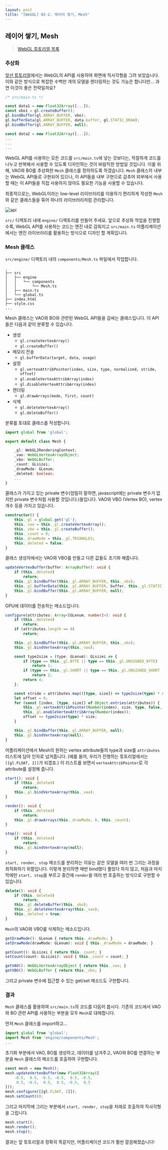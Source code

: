 ```yaml
---
layout: post
title: "[WebGL] 02-2. 레이어 쌓기, Mesh"
---
```

## 레이어 쌓기, Mesh

> [WebGL 튜토리얼 목록]({{site.url}}/webgl-tutorials)

### 추상화

[앞선 튜토리얼]({{site.url}}/2019/04/20/webgl-vao)에서는 WebGL의 API를 사용하여 화면에 직사각형을 그려 보았습니다. 이와 같은 방식으로 복잡한 수백만 개의 모델을 렌더링하는 것도 가능은 합니다만... 과연 이것이 좋은 전략일까요?

<!--more-->

```typescript
/* src/main.ts */

const data1 = new Float32Array([...]);
const vbo1 = gl.createBuffer();
gl.bindBuffer(gl.ARRAY_BUFFER, vbo);
gl.bufferData(gl.ARRAY_BUFFER, data.buffer, gl.STATIC_DRAW);
gl.bindBuffer(gl.ARRAY_BUFFER, null);

const data2 = new Float32Array([...]);
...
...
...
```

WebGL API를 사용하는 모든 코드를 `src/main.ts`에 넣는 것보다는, 적절하게 코드를 나누고 반복해서 사용할 수 있도록 디자인하는 것이 바람직한 방법일 것입니다. 이를 위해, VAO와 BO를 추상화한 `Mesh` 클래스를 정의하도록 하겠습니다. `Mesh` 클래스의 내부는 WebGL API들로 구현되어 있으나, 이 API들을 내부 구현으로 감추어 외부에서 사용할 때는 이 API들을 직접 사용하지 않아도 필요한 기능을 사용할 수 있습니다.

최종적으로는, WebGL이라는 low-level 라이브러리를 이용하기 편리하게 작성한 `Mesh`와 같은 클래스들을 묶어 하나의 라이브러리처럼 관리합니다.

![api]({{site.url}}/images/02-mesh-api.png)

`src/` 디렉토리 내에 `engine/` 디렉토리를 만들어 주세요. 앞으로 추상화 작업을 진행할수록, WebGL API를 사용하는 코드는 엔진 내로 감춰지고 `src/main.ts` 어플리케이션에서는 엔진 라이브러리를 활용하는 방식으로 디자인 할 계획입니다.

### Mesh 클래스

`src/engine/` 디렉토리 내의 `components/Mesh.ts` 파일에서 작업합니다.

```
.
├── src
│   ├── engine
│   │   └── components
│   │       └── Mesh.ts
│   ├── main.ts
│   └── global.ts
├── index.html
├── style.css
...
```

Mesh 클래스는 VAO와 BO와 관련된 WebGL API들을 감싸는 클래스입니다. 이 API들은 다음과 같이 분류할 수 있습니다.

- 생성
    - `gl.createVertexArray()`
    - `gl.createBuffer()`
- 메모리 전송
    - `gl.bufferData(target, data, usage)`
- 설정
    - `gl.vertexAttribPointer(index, size, type, normalized, stride, offset)`
    - `gl.enableVertexAttribArray(index)`
    - `gl.disableVertexAttribArray(index)`
- 렌더링
    - `gl.drawArrays(mode, first, count)`
- 삭제
    - `gl.deleteVertexArray()`
    - `gl.deleteBuffer()`

분류를 토대로 클래스를 작성합니다. 

```typescript
import global from 'global';

export default class Mesh {

    _gl: WebGL2RenderingContext;
    _vao: WebGLVertexArrayObject;
    _vbo: WebGLBuffer;
    _count: GLsizei;
    _drawMode: GLenum;
    _deleted: boolean;
    ...
}
```
클래스가 가지고 있는 private 변수(엄밀히 말하면, javascript에는 private 변수가 없지만 private 변수처럼 사용할 것입니다.)들입니다. VAO와 VBO (Vertex BO), vertex 개수 등을 가지고 있습니다.
```typescript
constructor() {
    this._gl = global.get('gl');
    this._vao = this._gl.createVertexArray();
    this._vbo = this._gl.createBuffer();
    this._count = 0;
    this._drawMode = this._gl.TRIANGLES;
    this._deleted = false;
}
```
클래스 생성자에서는 VAO와 VBO를 만들고 다른 값들도 초기화 해줍니다.
```typescript
updateVertexBuffer(buffer: ArrayBuffer): void {
    if (this._deleted)
        return;
    this._gl.bindBuffer(this._gl.ARRAY_BUFFER, this._vbo);
    this._gl.bufferData(this._gl.ARRAY_BUFFER, buffer, this._gl.STATIC_DRAW);
    this._gl.bindBuffer(this._gl.ARRAY_BUFFER, null);
}
```
GPU에 데이터를 전송하는 메소드입니다.
```typescript
configure(attributes: Array<[GLenum, number]>): void {
    if (this._deleted)
        return;
    if (attributes.length == 0)
        return;

    this._gl.bindBuffer(this._gl.ARRAY_BUFFER, this._vbo);
    this._gl.bindVertexArray(this._vao);

    const type2size = (type: GLenum): GLsizei => {
        if (type == this._gl.BYTE || type == this._gl.UNSIGNED_BYTE)
            return 1;
        if (type == this._gl.SHORT || type == this._gl.UNSIGNED_SHORT || type == this._gl.HALF_FLOAT)
            return 2;
        return 4;
    };

    const stride = attributes.map(([type, size]) => type2size(type) * size).reduce((s, x) => s + x);
    let offset = 0;
    for (const [index, [type, size]] of Object.entries(attributes)) {
        this._gl.vertexAttribPointer(Number(index), size, type, false, stride, offset);
        this._gl.enableVertexAttribArray(Number(index));
        offset += type2size(type) * size;
    }

    this._gl.bindBuffer(this._gl.ARRAY_BUFFER, null);
    this._gl.bindVertexArray(null);
}
```
어플리케이션에서 Mesh의 원하는 vertex attribute들의 type과 size를 `attributes` 리스트에 담아 인자로 넘겨줍니다. (예를 들어, 우리가 진행하는 튜토리얼에서는 `[[gl.FLOAT, 2]]`가 되겠죠.) 이 리스트를 보면서 `vertexAttribPointer`로 각 attribute를 설정해 줍니다.
```typescript
start(): void {
    if (this._deleted)
        return;
    this._gl.bindVertexArray(this._vao);
}

render(): void {
    if (this._deleted)
        return;
    this._gl.drawArrays(this._drawMode, 0, this._count);
}

stop(): void {
    if (this._deleted)
        return;
    this._gl.bindVertexArray(null);
}
```
`start, render, stop` 메소드를 분리하는 이유는 같은 모델을 여러 번 그리는 과정을 최적화하기 위함입니다. 이렇게 분리하면 매번 bind했다 풀었다 하지 않고, 처음과 마지막에만 `start, stop`을 부르고 중간에 `render`을 여러 번 호출하는 방식으로 구현할 수 있습니다.
```typescript
delete(): void {
    if (this._deleted)
        return;
    this._gl.deleteBuffer(this._vbo);
    this._gl.deleteVertexArray(this._vao);
    this._deleted = true;
}
```
`Mesh`의 VAO와 VBO를 삭제하는 메소드입니다.
```typescript
getDrawMode(): GLenum { return this._drawMode; }
setDrawMode(drawMode: GLenum): void { this._drawMode = drawMode; }

getCount(): GLsizei { return this._count; }
setCount(count: GLsizei): void { this._count = count; }

getVAO(): WebGLVertexArrayObject { return this._vao; }
getVBO(): WebGLBuffer { return this._vbo; }
```
그리고 private 변수에 접근할 수 있는 get/set 메소드도 구현합니다.

### 결과

`Mesh` 클래스를 활용하여 `src/main.ts`의 코드를 다듬어 봅시다. 기존의 코드에서 VAO와 BO 관련 API를 사용하는 부분을 모두 `Mesh`로 대체합니다.

먼저 `Mesh` 클래스를 import하고...
```typescript
import global from 'global';
import Mesh from 'engine/components/Mesh';
...
```

초기화 부분에서 VAO, BO를 생성하고, 데이터를 넘겨주고, VAO와 BO를 연결하는 부분을 `Mesh` 클래스의 메소드를 호출하여 구현합니다.
```typescript
const mesh = new Mesh();
mesh.updateVertexBuffer(new Float32Array([
    -0.5,  0.5, -0.5, -0.5,  0.5, -0.5,
     0.5, -0.5,  0.5,  0.5, -0.5,  0.5
]));
mesh.configure([[gl.FLOAT, 2]]);
mesh.setCount(6);
```

그리고 마지막에 그리는 부분에서 `start, render, stop`을 차례로 호출하여 직사각형을 그립니다.
```typescript
mesh.start();
mesh.render();
mesh.stop();
```

결과는 앞 튜토리얼과 정확히 똑같지만, 어플리케이션 코드가 훨씬 깔끔해졌습니다!